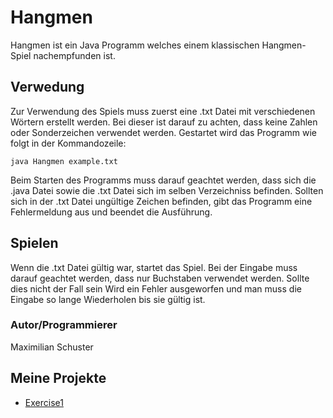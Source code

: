 # Hangmen
Hangmen ist ein Java Programm welches einem klassischen Hangmen-Spiel nachempfunden ist.
## Verwedung
Zur Verwendung des Spiels muss zuerst eine .txt Datei mit verschiedenen Wörtern erstellt werden. Bei dieser ist darauf zu achten, dass keine Zahlen oder Sonderzeichen verwendet werden. Gestartet wird das Programm wie folgt in der Kommandozeile:
````
java Hangmen example.txt
````
Beim Starten des Programms muss darauf geachtet werden, dass sich die .java Datei sowie die .txt Datei sich im selben Verzeichniss befinden.
Sollten sich in der .txt Datei ungültige Zeichen befinden, gibt das Programm eine Fehlermeldung aus und beendet die Ausführung.

## Spielen
Wenn die .txt Datei gültig war, startet das Spiel. Bei der Eingabe muss darauf geachtet werden, dass nur Buchstaben verwendet werden. Sollte dies nicht der Fall sein Wird ein Fehler ausgeworfen und man muss die Eingabe so lange Wiederholen bis sie gültig ist.



### Autor/Programmierer

Maximilian Schuster

## Meine Projekte


- [Exercise1](exercise1.md)

